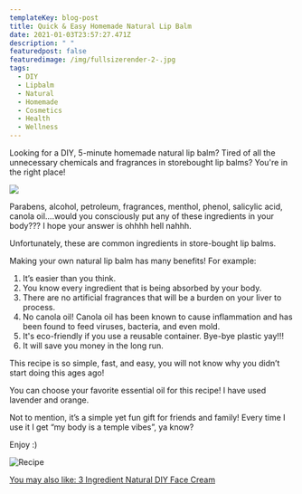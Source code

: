 ```yaml
---
templateKey: blog-post
title: Quick & Easy Homemade Natural Lip Balm
date: 2021-01-03T23:57:27.471Z
description: " "
featuredpost: false
featuredimage: /img/fullsizerender-2-.jpg
tags:
  - DIY
  - Lipbalm
  - Natural
  - Homemade
  - Cosmetics
  - Health
  - Wellness
---
```

Looking for a DIY, 5-minute homemade natural lip balm? Tired of all the unnecessary chemicals and fragrances in storebought lip balms? You're in the right place!

![](/img/img_0140_original.jpg)

Parabens, alcohol, petroleum, fragrances, menthol, phenol, salicylic acid, canola oil….would you consciously put any of these ingredients in your body??? I hope your answer is ohhhh hell nahhh. 

Unfortunately, these are common ingredients in store-bought lip balms.

Making your own natural lip balm has many benefits! For example:

1. It’s easier than you think.
2. You know every ingredient that is being absorbed by your body.
3. There are no artificial fragrances that will be a burden on your liver to process.
4. No canola oil! Canola oil has been known to cause inflammation and has been found to feed viruses, bacteria, and even mold. 
5. It's eco-friendly if you use a reusable container. Bye-bye plastic yay!!!
6. It will save you money in the long run. 

This recipe is so simple, fast, and easy, you will not know why you didn’t start doing this ages ago!

You can choose your favorite essential oil for this recipe! I have used lavender and orange. 

Not to mention, it’s a simple yet fun gift for friends and family! Every time I use it I get “my body is a temple vibes”, ya know?

Enjoy :)

![Recipe](/img/screen-shot-2021-02-16-at-6.29.43-pm.png "Recipe")

[You may also like: 3 Ingredient Natural DIY Face Cream](https://thehumanitybooks.com/blog/2021-01-04-3-ingredient-natural-diy-face-cream/)